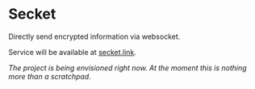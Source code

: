# Secket
Directly send encrypted information via websocket.

Service will be available at [secket.link](https://secket.link).

_The project is being envisioned right now. At the moment this is nothing more than a scratchpad._

